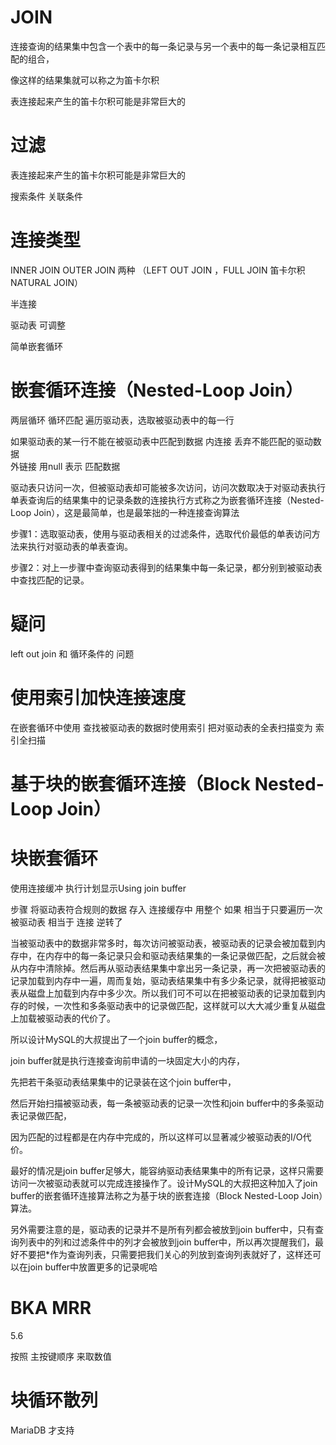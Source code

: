 

# JOIN



连接查询的结果集中包含一个表中的每一条记录与另一个表中的每一条记录相互匹配的组合，

像这样的结果集就可以称之为笛卡尔积


表连接起来产生的笛卡尔积可能是非常巨大的



# 过滤



表连接起来产生的笛卡尔积可能是非常巨大的



搜索条件 关联条件



# 连接类型

INNER JOIN  OUTER JOIN 两种 （LEFT OUT JOIN  ，FULL JOIN 笛卡尔积 NATURAL JOIN）

半连接  

驱动表 可调整


简单嵌套循环

# 嵌套循环连接（Nested-Loop Join）

两层循环  循环匹配 遍历驱动表，选取被驱动表中的每一行   

如果驱动表的某一行不能在被驱动表中匹配到数据
内连接 丢弃不能匹配的驱动数据  
外链接 用null 表示 匹配数据

驱动表只访问一次，但被驱动表却可能被多次访问，访问次数取决于对驱动表执行单表查询后的结果集中的记录条数的连接执行方式称之为嵌套循环连接（Nested-Loop Join），这是最简单，也是最笨拙的一种连接查询算法



步骤1：选取驱动表，使用与驱动表相关的过滤条件，选取代价最低的单表访问方法来执行对驱动表的单表查询。

步骤2：对上一步骤中查询驱动表得到的结果集中每一条记录，都分别到被驱动表中查找匹配的记录。


# 疑问 

left out join 和 循环条件的 问题  




# 使用索引加快连接速度

在嵌套循环中使用 查找被驱动表的数据时使用索引  把对驱动表的全表扫描变为 索引全扫描

# 基于块的嵌套循环连接（Block Nested-Loop Join）

# 块嵌套循环

使用连接缓冲  执行计划显示Using join buffer  

步骤
将驱动表符合规则的数据 存入 连接缓存中
用整个
如果  相当于只要遍历一次 被驱动表
相当于 连接 逆转了

当被驱动表中的数据非常多时，每次访问被驱动表，被驱动表的记录会被加载到内存中，在内存中的每一条记录只会和驱动表结果集的一条记录做匹配，之后就会被从内存中清除掉。然后再从驱动表结果集中拿出另一条记录，再一次把被驱动表的记录加载到内存中一遍，周而复始，驱动表结果集中有多少条记录，就得把被驱动表从磁盘上加载到内存中多少次。所以我们可不可以在把被驱动表的记录加载到内存的时候，一次性和多条驱动表中的记录做匹配，这样就可以大大减少重复从磁盘上加载被驱动表的代价了。



所以设计MySQL的大叔提出了一个join buffer的概念，

join buffer就是执行连接查询前申请的一块固定大小的内存，

先把若干条驱动表结果集中的记录装在这个join buffer中，

然后开始扫描被驱动表，每一条被驱动表的记录一次性和join buffer中的多条驱动表记录做匹配，

因为匹配的过程都是在内存中完成的，所以这样可以显著减少被驱动表的I/O代价。


最好的情况是join buffer足够大，能容纳驱动表结果集中的所有记录，这样只需要访问一次被驱动表就可以完成连接操作了。设计MySQL的大叔把这种加入了join buffer的嵌套循环连接算法称之为基于块的嵌套连接（Block Nested-Loop Join）算法。



另外需要注意的是，驱动表的记录并不是所有列都会被放到join buffer中，只有查询列表中的列和过滤条件中的列才会被放到join buffer中，所以再次提醒我们，最好不要把*作为查询列表，只需要把我们关心的列放到查询列表就好了，这样还可以在join buffer中放置更多的记录呢哈

# BKA MRR 

5.6

按照 主按键顺序 来取数值

# 块循环散列

MariaDB 才支持




